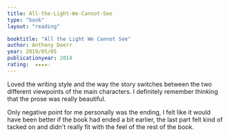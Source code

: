 ```yaml
---
title: All-the-Light-We-Cannot-See
type: "book"
layout: "reading"

booktitle: "All the Light We Cannot See"
author: Anthony Doerr
year: 2019/05/05
publicationyear: 2014
rating:  ★★★★☆
---
```


Loved the writing style and the way the story switches between the two different viewpoints of the main characters. I definitely remember thinking that the prose was really beautiful.

Only negative point for me personally was the ending, I felt like it would have been better if the book had ended a bit earlier, the last part felt kind of tacked on and didn't really fit with the feel of the rest of the book.
